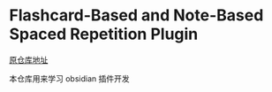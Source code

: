 # Flashcard-Based and Note-Based Spaced Repetition Plugin

[原仓库地址](https://github.com/st3v3nmw/obsidian-spaced-repetition)

本仓库用来学习 obsidian 插件开发